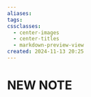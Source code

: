 ```yaml
---
aliases: 
tags: 
cssclasses:
  - center-images
  - center-titles
  - markdown-preview-view
created: 2024-11-13 20:25
---
```






# NEW NOTE
